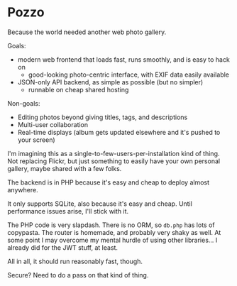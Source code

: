 # Pozzo

Because the world needed another web photo gallery. 

Goals:
* modern web frontend that loads fast, runs smoothly, and is easy to hack on
    * good-looking photo-centric interface, with EXIF data easily available
* JSON-only API backend, as simple as possible (but no simpler)
    * runnable on cheap shared hosting

Non-goals:
* Editing photos beyond giving titles, tags, and descriptions
* Multi-user collaboration
* Real-time displays (album gets updated elsewhere and it's pushed to your screen)

I'm imagining this as a single-to-few-users-per-installation kind of thing. Not replacing Flickr, but just something to easily have your own personal gallery, maybe shared with a few folks. 

The backend is in PHP because it's easy and cheap to deploy almost anywhere. 

It only supports SQLite, also because it's easy and cheap. Until performance issues arise, I'll stick with it. 

The PHP code is very slapdash. There is no ORM, so `db.php` has lots of copypasta. The router is homemade, and probably very shaky as well. At some point I may overcome my mental hurdle of using other libraries... I already did for the JWT stuff, at least. 

All in all, it should run reasonably fast, though. 

Secure? Need to do a pass on that kind of thing. 
